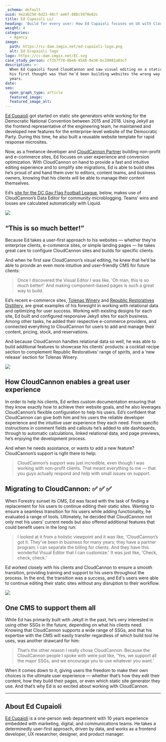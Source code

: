 ```yaml
---
_schema: default
uuid: 4e2ab250-6d23-48cf-ae6f-88bc5978e62c
title: Ed Cupaioli LLC
heading: 'Build for every user: How Ed Cupaioli focuses on UX with CloudCannon'
weight: 4
categories:
  - Agency
image:
  path: https://cc-dam.imgix.net/ed-cupaioli-logo.png
  alt: Ed Ecupaioli logo
logo: https://cc-dam.imgix.net/EC.svg
case_study_person: cf357f70-8be6-4546-8e36-bc29082a83cf
description: >-
  When Ed Cupaioli found CloudCannon and saw visual editing on a static site,
  his first thought was that he’d been building websites the wrong way for ten
  years. 
date:
seo:
  open_graph_type: article
  featured_image:
  featured_image_alt:
---
```

<a target="_blank" rel="noopener" href="https://edcupaioli.com/">Ed Cupaioli</a> got started on static site generators while working for the Democratic National Convention between 2015 and 2018. Using Jekyll as the frontend representative of the engineering team, he maintained and developed new features for the enterprise-level website of the Democratic Party. During this time, he also built a reusable website template for rapid response microsites.

Now, as a freelance developer and [CloudCannon Partner](https://cloudcannon.com/partner-program/) building non-profit and e-commerce sites, Ed focuses on user experience and conversion optimization. With CloudCannon on hand to provide a fast and intuitive editing experience and to simplify site migrations, Ed is able to build sites he’s proud of and hand them over to editors, content teams, and business owners, knowing that his clients will be able to manage their content themselves.

Ed’s [site for the DC Gay Flag Football League](https://cloudcannon.com/blog/partner-site-of-the-month-dc-gay-flag-football-league-by-ed-cupaioli/), below, makes use of CloudCannon’s Data Editor for community microblogging. Teams’ wins and losses are calculated automatically with Liquid.

![](https://cc-dam.imgix.net/ed-c-editing.png)

## “This is so much better!”

Because Ed takes a user-first approach to his websites — whether they’re enterprise clients, e-commerce sites, or simple landing pages — he takes great care to configure CloudCannon sites and builds for specific clients.

And when he first saw CloudCannon’s visual editing, he knew that he’d be able to provide an even more intuitive and user-friendly CMS for future clients:

> Once I discovered the Visual Editor I was like, 'Oh man, this is so much better!' And making component-based pages is such a great way to build.

Ed’s recent e-commerce sites, <a target="_blank" rel="noopener" href="https://tolenaswinery.com/">Tolenas Winery</a> and <a target="_blank" rel="noopener" href="https://www.republicrestoratives.com/">Republic Restoratives Distillery</a>, are great examples of his foresight in working with relational data and optimizing for user success. Working with existing designs for each site, Ed built and configured responsive Jekyll sites for each business. Among other tasks, he added their respective e-commerce providers, and connected everything to CloudCannon for users to add and manage their content, pricing, stock, and reservations.

And because CloudCannon handles relational data so well, he was able to build additional features to showcase his clients’ products: a cocktail recipe section to complement Republic Restoratives’ range of spirits, and a ‘new release’ section for Tolenas Winery.

![](https://cc-dam.imgix.net/ed-c-republic.png)

## How CloudCannon enables a great user experience

In order to help his clients, Ed writes custom documentation ensuring that they know exactly how to achieve their website goals, and he also leverages CloudCannon’s flexible configuration to help his users. Ed’s confident that CloudCannon can give both him and his users the reliable developer experience and the intuitive user experience they each need. From specific instructions in comment fields and callouts he’s added to site dashboards, through to automatic calculations, linked relational data, and page previews, he’s enjoying the development process.

And when he needs assistance, or wants to add a new feature? CloudCannon’s support is right there to help:

> CloudCannon’s support was just incredible, even though I was working with non-profit clients. That meant everything to me — that you guys actually respond and help with small issues on support.

## Migrating to CloudCannon: ✅ ✅ ✅

When Forestry sunset its CMS, Ed was faced with the task of finding a replacement for his users to continue editing their static sites. Wanting to ensure a seamless transition for his users while adding functionality, he evaluated a range of tools. Ultimately, he decided that CloudCannon not only met his users’ current needs but also offered additional features that could benefit users in the long run:

> I looked at it from a holistic viewpoint and it was like, 'CloudCannon’s got it. They’ve been in business for many years; they have a partner program; I can separate the billing for clients. And they have this wonderful Visual Editor that I can customize.' It was just like, 'Check, check, check.'

Ed worked closely with his clients and CloudCannon to ensure a smooth transition, providing training and support to his users throughout the process. In the end, the transition was a success, and Ed's users were able to continue editing their static sites without any disruption to their workflow.

![](https://cc-dam.imgix.net/ed-c-case-study-portfolio.png)

## One CMS to support them all

While Ed has primarily built with Jekyll in the past, he’s very interested in using other SSGs in the future, depending on what his clients need. Knowing that CloudCannon supports a wide range of SSGs, and that his expertise with the CMS will easily transfer regardless of which build tool he uses, was another drawcard for him:

> That’s the other reason I really chose CloudCannon. Because the CloudCannon people I spoke with were just like, 'Yes, we support all the major SSGs, and we encourage you to use whatever you want.'

When it comes down to it, giving users the freedom to make their own choices is the ultimate user experience — whether that’s how they edit their content, how they build their pages, or even which static site generator they use. And that’s why Ed is so excited about working with CloudCannon.

---

## About Ed Cupaioli

<a target="_blank" rel="noopener" href="https://edcupaioli.com/">Ed Cupaioli</a> is a one-person web department with 10 years experience embedded with marketing, digital, and communications teams. He takes a determinedly user-first approach, driven by data, and works as a frontend developer, UX researcher, designer, and product manager.